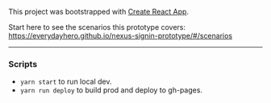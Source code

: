 This project was bootstrapped with [Create React App](https://github.com/facebookincubator/create-react-app).

Start here to see the scenarios this prototype covers:
https://everydayhero.github.io/nexus-signin-prototype/#/scenarios

---

### Scripts

- `yarn start` to run local dev.
- `yarn run deploy` to build prod and deploy to gh-pages.
